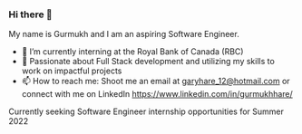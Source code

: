 ### Hi there 👋
My name is Gurmukh and I am an aspiring Software Engineer.
- 🔭 I’m currently interning at the Royal Bank of Canada (RBC)
- 🤔 Passionate about Full Stack development and utilizing my skills to work on impactful projects
- 📫 How to reach me: Shoot me an email at garyhare_12@hotmail.com or connect with me on LinkedIn https://www.linkedin.com/in/gurmukhhare/

Currently seeking Software Engineer internship opportunities for Summer 2022
<!--
**gurmukhhare/gurmukhhare** is a ✨ _special_ ✨ repository because its `README.md` (this file) appears on your GitHub profile.

Here are some ideas to get you started:

- 🔭 I’m currently working on ...
- 🌱 I’m currently learning ...
- 👯 I’m looking to collaborate on ...
- 🤔 I’m looking for help with ...
- 💬 Ask me about ...
- 📫 How to reach me: ...
- 😄 Pronouns: ...
- ⚡ Fun fact: ...
-->
